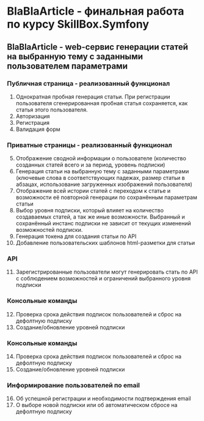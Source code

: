 # BlaBlaArticle - финальная работа по курсу SkillBox.Symfony

## BlaBlaArticle - web-сервис генерации статей на выбранную тему с заданными пользователем параметрами

### Публичная страница - реализованный функционал 
1. Однократная пробная генерация статьи. При регистрации пользователя сгенерированная пробная статья сохраняется, как статья этого пользователя.
2. Авторизация
3. Регистрация
4. Валидация форм 

### Приватные страницы - реализованный функционал
5. Отображение сводной информации о пользователе (количество созданных статей всего и за период, уровень подписки)
6. Генерация статьи на выбранную тему с заданными параметрами (ключевые слова в соответствующих падежах, размер статьи в абзацах, использование загруженных изображений пользователя)
7. Отображение всей истории статей с переходом к статье и возможности её повторной генерации по сохранённым параметрам статьи
8. Выбор уровня подписки, который влияет на количество создаваемых статей, а так же иные возможности. Выбранный и сохранённый инстанс подписки не зависит от текущих изменений возможностей подписки.  
9. Генерация токена для создания статьи по API
10. Добавление пользовательских шаблонов html-разметки для статьи

### API
11. Зарегистрированные пользователи могут генерировать стать по API с соблюдением возможностей и ограничений выбранного уровня подписки

### Консольные команды
12. Проверка срока действия подписок пользователей и сброс на дефолтную подписку
13. Создание/обновление уровней подписки

### Консольные команды
14. Проверка срока действия подписок пользователей и сброс на дефолтную подписку
15. Создание/обновление уровней подписки

### Информирование пользователей по email
16. Об успешной регистрации и необходимости подтверждения email
17. О выборе новой подписки или об автоматическом сбросе на дефолтную подписку
